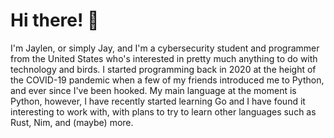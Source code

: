 # Hi there! 👋

I'm Jaylen, or simply Jay, and I'm a cybersecurity student and programmer from the United States who's interested in pretty much anything to do with technology and birds. I started programming back in 2020 at the height of the COVID-19 pandemic when a few of my friends introduced me to Python, and ever since I've been hooked. My main language at the moment is Python, however, I have recently started learning Go and I have found it interesting to work with, with plans to try to learn other languages such as Rust, Nim, and (maybe) more.
